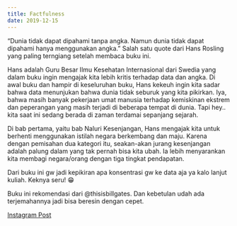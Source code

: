 ```yaml
---
title: Factfulness
date: 2019-12-15
---
```

“Dunia tidak dapat dipahami tanpa angka. Namun dunia tidak dapat dipahami hanya menggunakan angka.” Salah satu quote dari Hans Rosling yang paling terngiang setelah membaca buku ini.

Hans adalah Guru Besar Ilmu Kesehatan Internasional dari Swedia yang dalam buku ingin mengajak kita lebih kritis terhadap data dan angka. Di awal buku dan hampir di keseluruhan buku, Hans kekeuh ingin kita sadar bahwa data menunjukan bahwa dunia tidak seburuk yang kita pikirkan. Iya, bahwa masih banyak pekerjaan umat manusia terhadap kemiskinan ekstrem dan peperangan yang masih terjadi di beberapa tempat di dunia. Tapi hey.. kita saat ini sedang berada di zaman terdamai sepanjang sejarah.

Di bab pertama, yaitu bab Naluri Kesenjangan, Hans mengajak kita untuk berhenti menggunakan istilah negara berkembang dan maju. Karena dengan pemisahan dua kategori itu, seakan-akan jurang kesenjangan adalah palung dalam yang tak pernah bisa kita ubah. Ia lebih menyarankan kita membagi negara/orang dengan tiga tingkat pendapatan.

Dari buku ini gw jadi kepikiran apa konsentrasi gw ke data aja ya kalo lanjut kuliah. Keknya seru! 😁

Buku ini rekomendasi dari @thisisbillgates. Dan kebetulan udah ada terjemahannya jadi bisa beresin dengan cepet.

[Instagram Post](https://www.instagram.com/p/B5k4rndgr2T/)

